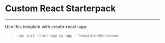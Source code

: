 # Custom React Starterpack
----
Use this template with create-react-app:
> `npm init react-app my-app --template=@mrnosiom`